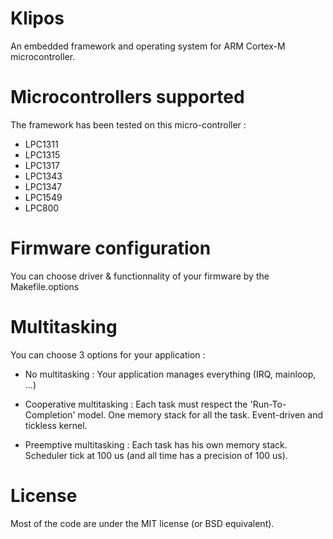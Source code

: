 Klipos
======

An embedded framework and operating system for ARM Cortex-M microcontroller.


Microcontrollers supported
==========================

The framework has been tested on this micro-controller :
- LPC1311
- LPC1315
- LPC1317
- LPC1343
- LPC1347
- LPC1549
- LPC800


Firmware configuration
======================

You can choose driver & functionnality of your firmware by the Makefile.options



Multitasking
============

You can choose 3 options for your application :

- No multitasking :
Your application manages everything (IRQ, mainloop, ...)


- Cooperative multitasking : 
Each task must respect the 'Run-To-Completion' model.
One memory stack for all the task.
Event-driven and tickless kernel.


- Preemptive multitasking :
Each task has his own memory stack.
Scheduler tick at 100 us (and all time has a precision of 100 us).



License
=======

Most of the code are under the MIT license (or BSD equivalent).
